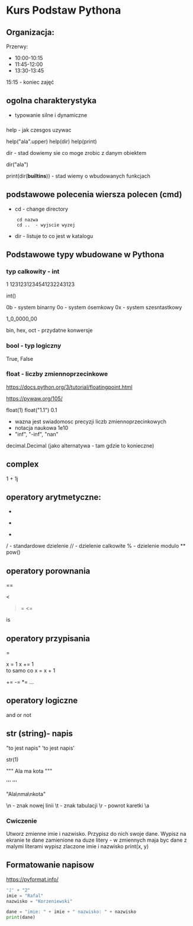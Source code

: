 # Kurs Podstaw Pythona

## Organizacja:

Przerwy:

* 10:00-10:15
* 11:45-12:00
* 13:30-13:45

15:15 - koniec zajęć

## ogolna charakterystyka

- typowanie silne i dynamiczne

### 

help - jak czesgos uzywac

help("ala".upper)
help(dir)
help(print)

dir -  stad dowiemy sie co moge zrobic z danym obiektem

dir("ala")

print(dir(__builtins__))  - stad wiemy o wbudowanych funkcjach

## podstawowe polecenia wiersza polecen (cmd)

* cd - change directory

```
    cd nazwa
    cd ..  - wyjscie wyzej
```

* dir - listuje to co jest w katalogu

## Podstawowe typy wbudowane w Pythona

### typ calkowity - int

1 
1231231234541232243123

int()

0b - system binarny
0o - system ósemkowy
0x - system szesntastkowy

1_0_0000_00

bin, hex, oct - przydatne konwersje

### bool - typ logiczny

True, False

### float - liczby zmiennoprzecinkowe

https://docs.python.org/3/tutorial/floatingpoint.html

https://pywaw.org/105/

float(1)
float("1.1")
0.1

- wazna jest swiadomosc precyzji liczb zmiennoprzecinkowych
- notacja naukowa 1e10
- "inf", "-inf", "nan"

decimal.Decimal  (jako alternatywa - tam gdzie to konieczne)

## complex

1 + 1j

## operatory arytmetyczne:

+
*
-
/  -  standardowe dzielenie
// -  dzielenie calkowite
%  -  dzielenie modulo
**
pow()

## operatory porownania

== 
>
<
>=
<=

is

## operatory przypisania

=

x = 1
x += 1  
to samo co
x = x + 1


+=
-=
*=
...

## operatory logiczne

and
or
not

## str (string)- napis 

"to jest napis"
'to jest napis'

str(1)

"""
Ala
ma
kota
"""

''' '''

"Ala\nma\nkota"

\n - znak nowej linii
\t - znak tabulacji
\r - powrot karetki
\a

### Cwiczenie
Utworz zmienne imie i nazwisko. Przypisz do nich swoje dane.
Wypisz na ekranie te dane zamienione na duze litery - w zmiennych maja byc dane z malymi literami
wypisz zlaczone imie i nazwisko
print(x, y)



## Formatowanie napisow

https://pyformat.info/

```python
"1" + "2"
imie = "Rafal"
nazwisko = "Korzeniewski"

dane = "imie: " + imie + " nazwisko: " + nazwisko
print(dane)

```